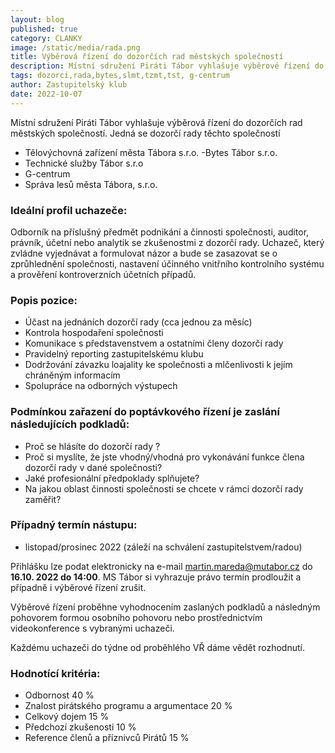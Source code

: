 ```yaml
---
layout: blog
published: true
category: CLANKY
image: /static/media/rada.png
title: Výběrová řízení do dozorčích rad městských společností
description: Místní sdružení Piráti Tábor vyhlašuje výběrové řízení do dozorčích rad městských společností
tags: dozorci,rada,bytes,slmt,tzmt,tst, g-centrum
author: Zastupitelský klub
date: 2022-10-07
---
```


Místní sdružení Piráti Tábor vyhlašuje výběrová řízení do dozorčích rad městských společností.  Jedná se dozorčí rady těchto společností

- Tělovýchovná zařízení města Tábora s.r.o.
 -Bytes Tábor s.r.o.
- Technické služby Tábor s.r.o
- G-centrum
- Správa lesů města Tábora, s.r.o.


### Ideální profil uchazeče:
Odborník na příslušný předmět podnikání a činnosti společnosti, auditor, právník, účetní nebo analytik se zkušenostmi z dozorčí rady. Uchazeč, který zvládne vyjednávat a formulovat názor a bude se zasazovat se o zprůhlednění společnosti, nastavení účinného vnitřního kontrolního systému a prověření kontroverzních účetních případů.

### Popis pozice:
- Účast na jednáních dozorčí rady (cca jednou za měsíc)
- Kontrola hospodaření společnosti
- Komunikace s představenstvem a ostatními členy dozorčí rady
- Pravidelný reporting zastupitelskému klubu
- Dodržování závazku loajality ke společnosti a mlčenlivosti k jejím chráněným informacím
- Spolupráce na odborných výstupech

### Podmínkou zařazení do poptávkového řízení je zaslání následujících podkladů:
- Proč se hlásíte do dozorčí rady ?
- Proč si myslíte, že jste vhodný/vhodná pro vykonávání funkce člena dozorčí rady v dané společnosti?
- Jaké profesionální předpoklady splňujete?
- Na jakou oblast činnosti společnosti se chcete v rámci dozorčí rady zaměřit?

### Případný termín nástupu:
- listopad/prosinec 2022 (záleží na schválení zastupitelstvem/radou)

Přihlášku lze podat elektronicky na e-mail martin.mareda@mutabor.cz do __16.10. 2022 do 14:00__. MS Tábor si vyhrazuje právo termín prodloužit a případně i výběrové řízení zrušit.

Výběrové řízení proběhne vyhodnocením zaslaných podkladů a následným pohovorem formou osobního pohovoru nebo prostřednictvím videokonference s vybranými uchazeči.

Každému uchazeči do týdne od proběhlého VŘ dáme vědět rozhodnutí.

### Hodnotící kritéria:
- Odbornost 40 %
- Znalost pirátského programu a argumentace 20 %
- Celkový dojem 15 %
- Předchozí zkušenosti 10 %
- Reference členů a příznivců Pirátů 15 %

